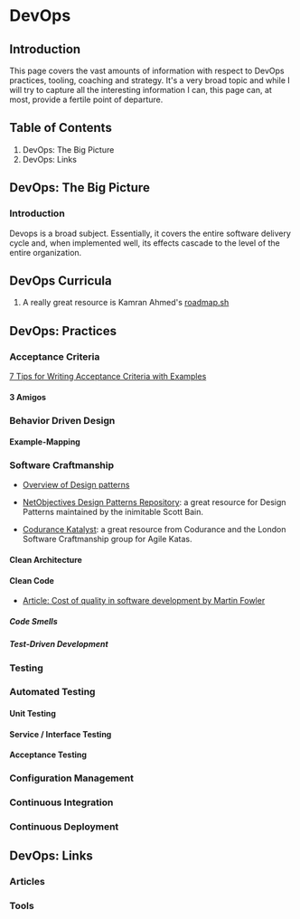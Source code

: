 # DevOps

## Introduction

This page covers the vast amounts of information with respect to DevOps practices, tooling, coaching and strategy. It's a very broad topic and while I will try to capture all the interesting information I can, this page can, at most, provide a fertile point of departure.

## Table of Contents

1. DevOps: The Big Picture
1. DevOps: Links


## DevOps: The Big Picture

### Introduction

Devops is a broad subject. Essentially, it covers the entire software delivery cycle and, when implemented well, its 
effects cascade to the level of the entire organization. 

## DevOps Curricula

1. A really great resource is Kamran Ahmed's [roadmap.sh](https://roadmap.sh/devops)

## DevOps: Practices

### Acceptance Criteria

[7 Tips for Writing Acceptance Criteria with Examples](https://agileforgrowth.com/blog/acceptance-criteria-checklist/)

#### 3 Amigos

### Behavior Driven Design

#### Example-Mapping

### Software Craftmanship

* [Overview of Design patterns](https://sourcemaking.com/design_patterns)

* [NetObjectives Design Patterns Repository](http://www.netobjectives.net/patternrepository/index.php?title=Main_Page): a great resource for Design Patterns maintained by the inimitable Scott Bain.

* [Codurance Katalyst](katalyst.codurance.com): a great resource from Codurance and the London Software Craftmanship group for Agile Katas.

#### Clean Architecture

#### Clean Code

* [Article: Cost of quality in software development by Martin Fowler](https://martinfowler.com/articles/is-quality-worth-cost.html)

##### Code Smells

##### Test-Driven Development

### Testing

### Automated Testing

#### Unit Testing

#### Service / Interface Testing

#### Acceptance Testing

### Configuration Management

### Continuous Integration

### Continuous Deployment
## DevOps: Links

### Articles


### Tools

